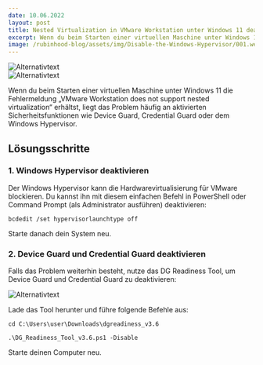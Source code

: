 ```yaml
---
date: 10.06.2022
layout: post
title: Nested Virtualization in VMware Workstation unter Windows 11 deaktivieren
excerpt: Wenn du beim Starten einer virtuellen Maschine unter Windows 11 die Fehlermeldung „VMware Workstation does not support nested virtualization“ erhältst, liegt das Problem häufig an aktivierten Sicherheitsfunktionen wie Device Guard, Credential Guard oder dem Windows Hypervisor.
image: /rubinhood-blog/assets/img/Disable-the-Windows-Hypervisor/001.webp
---
```


![Alternativtext](/rubinhood-blog/assets/img/Disable-the-Windows-Hypervisor/001.png)  
![Alternativtext](/rubinhood-blog/assets/img/Disable-the-Windows-Hypervisor/002.png)

Wenn du beim Starten einer virtuellen Maschine unter Windows 11 die Fehlermeldung „VMware Workstation does not support nested virtualization“ erhältst, liegt das Problem häufig an aktivierten Sicherheitsfunktionen wie Device Guard, Credential Guard oder dem Windows Hypervisor.

## Lösungsschritte

### 1. Windows Hypervisor deaktivieren

Der Windows Hypervisor kann die Hardwarevirtualisierung für VMware blockieren. Du kannst ihn mit diesem einfachen Befehl in PowerShell oder Command Prompt (als Administrator ausführen) deaktivieren:

```
bcdedit /set hypervisorlaunchtype off
```

Starte danach dein System neu.

### 2. Device Guard und Credential Guard deaktivieren

Falls das Problem weiterhin besteht, nutze das DG Readiness Tool, um Device Guard und Credential Guard zu deaktivieren:

![Alternativtext](/rubinhood-blog/assets/img/Disable-the-Windows-Hypervisor/003.png)

Lade das Tool herunter und führe folgende Befehle aus:


```
cd C:\Users\user\Downloads\dgreadiness_v3.6

.\DG_Readiness_Tool_v3.6.ps1 -Disable
```

Starte deinen Computer neu.
